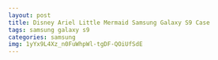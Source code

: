```yaml
---
layout: post
title: Disney Ariel Little Mermaid Samsung Galaxy S9 Case
tags: samsung galaxy s9
categories: samsung
img: 1yYx9L4Xz_n0FuWhpWl-tgDF-QOiUfSdE
---
```

